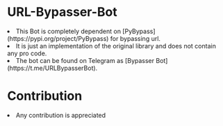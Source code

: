 # URL-Bypasser-Bot
<li>This Bot is completely dependent on [PyBypass](https://pypi.org/project/PyBypass) for bypassing url.
<li>It is just an implementation of the original library and does not contain any pro code.
<li>The bot can be found on Telegram as [Bypasser Bot](https://t.me/URLBypasserBot).

# Contribution
<li>Any contribution is appreciated
